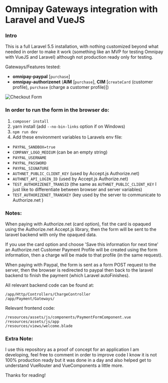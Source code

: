 # Omnipay Gateways integration with Laravel and VueJS

### Intro
This is a full Laravel 5.5 installation, with nothing customized beyond what needed in order to make it work (something like an MVP for testing Omnipay with VueJS and Laravel) although not production ready only for testing.

Gateways/Features tested:

- __omnipay-paypal__ [`purchase`]
- __omnipay-authorizenet__ (__AIM__ [`purchase`], __CIM__ [`createCard` (customer profile), `purchase` (charge a customer profile)])


![Checkout Form](https://raw.githubusercontent.com/alberto1el/omnipay-example/master/chekoutForm.png "Checkout Form")

### In order to run the form in the browser do:

1. `composer install`
2. yarn install (add `--no-bin-links` option if on Windows)
3. `npm run dev`
4. Add these environment variables to Laravels env file:
  - `PAYPAL_SANDBOX=true`
  - `COMPANY_LOGO_MEDIUM` (can be an empty string)
  - `PAYPAL_USERNAME`
  - `PAYPAL_PASSWORD`
  - `PAYPAL_SIGNATURE`
  - `AUTHNET_PUBLIC_CLIENT_KEY` (used by Accept.js Authorize.net)
  - `AUTHNET_API_LOGIN_ID` (used by Accept.js Authorize.net)
  - `TEST_AUTHORIZENET_TRANSID` (the same as `AUTHNET_PUBLIC_CLIENT_KEY` I just like to differentiate between browser and server variables)
  - `TEST_AUTHORIZENET_TRANSKEY` (key used by the server to communicate to Authorize.net )

### Notes:
When paying with Authorize.net (card option), fist the card is opaqued using the Authorize.net Accept.js library, then the form will be sent to the laravel backend with only the opaqued data.

If you use the card option and choose 'Save this information for next time' an Authorize.net Customer Payment Profile will be created using the form information, then a charge will be made to that profile (in the same request).

When paying with Paypal, the form is sent as a form POST request to the server, then the browser is redirected to paypal then back to the laravel backend to finish the payment (which Laravel autoFinishes).

All relevant backend code can be found at: 

    /app/Http/Controllers/ChargeController
    /app/Payment/Gateways/

Relevant frontend code:

    /resources/assets/js/components/PaymentFormComponent.vue
    /resources/assets/js/app
    /resources/views/welcome.blade


### Extra Note:
I use this repository as a proof of concept for an application I am developing, feel free to comment in order to improve code I know it is not 100% production ready but it was done in a day and also helped get to understand VueRouter and VueComponents a little more.

Thanks for reading!
